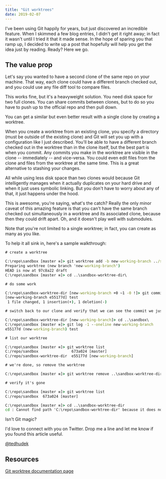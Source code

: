 ```yaml
---
title: "Git worktrees"
date: 2019-02-07
---
```


I've been using Git happily for years, but just discovered an incredible feature.  When I skimmed a few blog entries, I didn't get it right away; in fact it wasn't until I tried it that it made sense.  In the hope of sparing you that ramp up, I decided to write up a post that hopefully will help you get the idea just by reading.  Ready?  Here we go.

## The value prop

Let's say you wanted to have a second clone of the same repo on your machine. That way, each clone could have a different branch checked out, and you could use any file diff tool to compare files.  

This works fine, but it's a heavyweight solution.  You need disk space for two full clones. You can share commits between clones, but to do so you have to push up to the official repo and then pull down.

You can get a similar but even better result with a single clone by creating a worktree.

When you create a worktree from an existing clone, you specify a directory (must be outside of the existing clone) and Git will set you up with a configuration like I just described. You'll be able to have a different branch checked out in the worktree than in the clone itself, but the best part is when you commit.  Any commits you make in the worktree are visible in the clone -- immediately -- and vice-versa.  You could even edit files from the clone and files from the worktree at the same time.  This is a great alternative to stashing your changes.

All while using less disk space than two clones would because Git intelligently manages when it actually duplicates on your hard drive and when it just uses symbolic linking.  But you don't have to worry about any of that, it just happens under the hood.

This is awesome, you're saying, what's the catch?  Really the only minor caveat of this amazing feature is that you can't have the same branch checked out simultaneously in a worktree and its associated clone, because then they could drift apart.  Oh, and it doesn't play well with submodules.

Note that you're not limited to a single worktree; in fact, you can create as many as you like.

To help it all sink in, here's a sample walkthrough:

```cmd
# create a worktree

C:\repo\sandbox [master ≡]> git worktree add -b new-working-branch ../sandbox-worktree-dir master
Preparing worktree (new branch 'new-working-branch')
HEAD is now at 97c8a22 draft
C:\repo\sandbox [master ≡]> cd ..\sandbox-worktree-dir\

# do some work

C:\repo\sandbox-worktree-dir [new-working-branch +0 ~1 -0 !]> git commit -am 'test'
[new-working-branch e55177d] test
 1 file changed, 1 insertion(+), 1 deletion(-)

# switch back to our clone and verify that we can see the commit we just made

C:\repo\sandbox-worktree-dir [new-working-branch]> cd ..\sandbox\
C:\repo\sandbox [master ≡]> git log -1 --oneline new-working-branch
e55177d (new-working-branch) test

# list our worktree

C:\repo\sandbox [master ≡]> git worktree list
C:/repo/sandbox               673a024 [master]
C:/repo/sandbox-worktree-dir  e55177d [new-working-branch]

# we're done, so remove the worktree

C:\repo\sandbox [master ≡]> git worktree remove ..\sandbox-worktree-dir\

# verify it's gone

C:\repo\sandbox [master ≡]> git worktree list
C:/repo/sandbox  673a024 [master]

C:\repo\sandbox [master ≡]> cd ..\sandbox-worktree-dir
cd : Cannot find path 'C:\repo\sandbox-worktree-dir' because it does not exist.

```

Isn't Git magic?

I'd love to connect with you on Twitter.  Drop me a line and let me know if you found this article useful.

[@tedhudek](https://twitter.com/tedhudek)

## Resources

[Git worktree documentation page](https://git-scm.com/docs/git-worktree)

